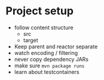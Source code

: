# Project setup

- follow content structure
  - src
  - target
- Keep parent and reactor separate
- watch encoding / filtering
- never copy dependency JARs
- make sure `mvn package runs`
- learn about testcontainers
